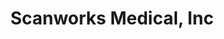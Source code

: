 ---
title: "Scanworks Medical, Inc"
url: /centennial/scanworks-medical-inc/
shop: medical supply
---